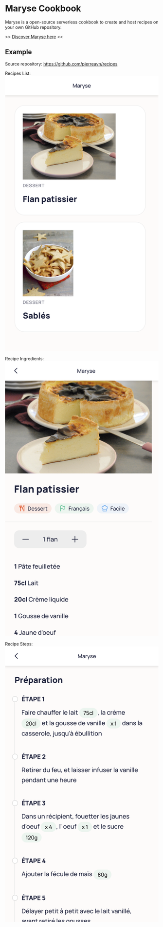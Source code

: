 # Maryse Cookbook

Maryse is a open-source serverless cookbook to create and host recipes on your own GitHub repository.  
  
\>\> [Discover Maryse here](https://maryse.me) <<

## Example

Source repository: https://github.com/pierreavn/recipes  
  

Recipes List:
![Listing](docs/images/maryse1.png)

Recipe Ingredients:
![Recipe Ingredients](docs/images/maryse2.png)

Recipe Steps:
![Recipe Steps](docs/images/maryse3.png)
